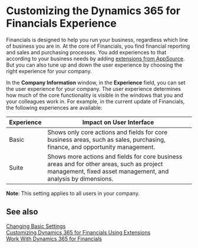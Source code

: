 <properties
	pageTitle="Customizing the Dynamics 365 for Financials Experience| Financials"
    description="Learn what the user experience tiers mean for you in Dynamics 365 for Financials"
	services="project-madeira"
	documentationCenter=""
	authors="edupont04"/>
<tags
    ms.service="project-madeira"
    ms.topic="article"
    ms.devlang="na"
    ms.tgt_pltfrm="na"
    ms.workload="na"
    ms.date="11/16/2016"
    ms.author="edupont04" />

# Customizing the Dynamics 365 for Financials Experience
Financials is designed to help you run your business, regardless which line of business you are in. At the core of Financials, you find financial reporting and sales and purchasing processes. You add experiences to that according to your business needs by adding [extensions from AppSource](ui-extensions.md). But you can also tune up and down the user experience by choosing the right experience for your company.

In the **Company Information** window, in the **Experience** field, you can set the user experience for your company. The user experience determines how much of the core functionality is visible in the windows that you and your colleagues work in. For example, in the current update of Financials, the following experiences are available:

| Experience                    | Impact on User Interface |
|-------------------------------|--------------------------|
|Basic |Shows only core actions and fields for core business areas, such as sales, purchasing, finance, and opportunity management.|
|Suite |Shows more actions and fields for core business areas and for other areas, such as project management, fixed asset management, and analysis by dimensions.|

**Note**: This setting applies to all users in your company.

## See also
[Changing Basic Settings](ui-change-basic-settings.md)  
[Customizing Dynamics 365 for Financials Using Extensions](ui-extensions.md)  
[Work With Dynamics 365 for Financials](ui-work-product.md)
